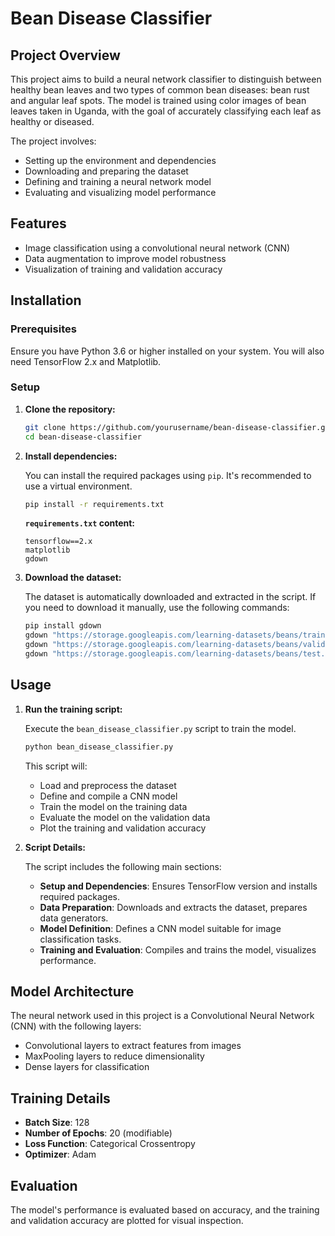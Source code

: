 # Bean Disease Classifier

## Project Overview

This project aims to build a neural network classifier to distinguish between healthy bean leaves and two types of common bean diseases: bean rust and angular leaf spots. The model is trained using color images of bean leaves taken in Uganda, with the goal of accurately classifying each leaf as healthy or diseased.

The project involves:
- Setting up the environment and dependencies
- Downloading and preparing the dataset
- Defining and training a neural network model
- Evaluating and visualizing model performance

## Features

- Image classification using a convolutional neural network (CNN)
- Data augmentation to improve model robustness
- Visualization of training and validation accuracy

## Installation

### Prerequisites

Ensure you have Python 3.6 or higher installed on your system. You will also need TensorFlow 2.x and Matplotlib.

### Setup

1. **Clone the repository:**

    ```bash
    git clone https://github.com/yourusername/bean-disease-classifier.git
    cd bean-disease-classifier
    ```

2. **Install dependencies:**

    You can install the required packages using `pip`. It's recommended to use a virtual environment.

    ```bash
    pip install -r requirements.txt
    ```

    **`requirements.txt` content:**

    ```
    tensorflow==2.x
    matplotlib
    gdown
    ```

3. **Download the dataset:**

    The dataset is automatically downloaded and extracted in the script. If you need to download it manually, use the following commands:

    ```bash
    pip install gdown
    gdown "https://storage.googleapis.com/learning-datasets/beans/train.zip" -O /tmp/train.zip
    gdown "https://storage.googleapis.com/learning-datasets/beans/validation.zip" -O /tmp/validation.zip
    gdown "https://storage.googleapis.com/learning-datasets/beans/test.zip" -O /tmp/test.zip
    ```

## Usage

1. **Run the training script:**

    Execute the `bean_disease_classifier.py` script to train the model.

    ```bash
    python bean_disease_classifier.py
    ```

    This script will:
    - Load and preprocess the dataset
    - Define and compile a CNN model
    - Train the model on the training data
    - Evaluate the model on the validation data
    - Plot the training and validation accuracy

2. **Script Details:**

    The script includes the following main sections:
    - **Setup and Dependencies**: Ensures TensorFlow version and installs required packages.
    - **Data Preparation**: Downloads and extracts the dataset, prepares data generators.
    - **Model Definition**: Defines a CNN model suitable for image classification tasks.
    - **Training and Evaluation**: Compiles and trains the model, visualizes performance.

## Model Architecture

The neural network used in this project is a Convolutional Neural Network (CNN) with the following layers:
- Convolutional layers to extract features from images
- MaxPooling layers to reduce dimensionality
- Dense layers for classification

## Training Details

- **Batch Size**: 128
- **Number of Epochs**: 20 (modifiable)
- **Loss Function**: Categorical Crossentropy
- **Optimizer**: Adam

## Evaluation

The model's performance is evaluated based on accuracy, and the training and validation accuracy are plotted for visual inspection.
